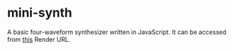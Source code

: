 # mini-synth
A basic four-waveform synthesizer written in JavaScript. It can be accessed from [this](https://mini-synth.onrender.com) Render URL.
